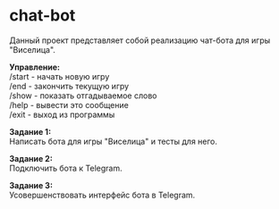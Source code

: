 # chat-bot
Данный проект представляет собой реализацию чат-бота для игры "Виселица".<br>

<b>Управление:</b><br>
/start - начать новую игру<br>
/end - закончить текущую игру<br>
/show - показать отгадываемое слово<br>
/help - вывести это сообщение<br>
/exit - выход из программы<br>

<b>Задание 1:</b><br>
Написать бота для игры "Виселица" и тесты для него.

<b>Задание 2:</b><br>
Подключить бота к Telegram.

<b>Задание 3:</b><br>
Усовершенствовать интерфейс бота в Telegram.
